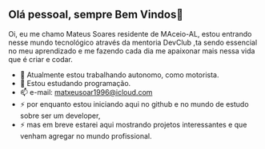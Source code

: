 ## Olá pessoal, sempre Bem Vindos👋

Oi, eu me chamo Mateus Soares residente de MAceio-AL, estou entrando nesse mundo tecnológico através da mentoria DevClub ,ta sendo essencial no meu aprendizado e me fazendo cada dia me apaixonar mais nessa vida que é criar e codar.


- 🔭 Atualmente estou trabalhando autonomo, como motorista.
- 🌱 Estou estudando programação.
- 📫 e-mail: matxeusoar1996@icloud.com
- ⚡ por enquanto estou iniciando aqui no github e no mundo de estudo sobre ser um developer,
- ⚡ mas em breve estarei aqui mostrando projetos interessantes e que venham agregar no mundo profissional.

